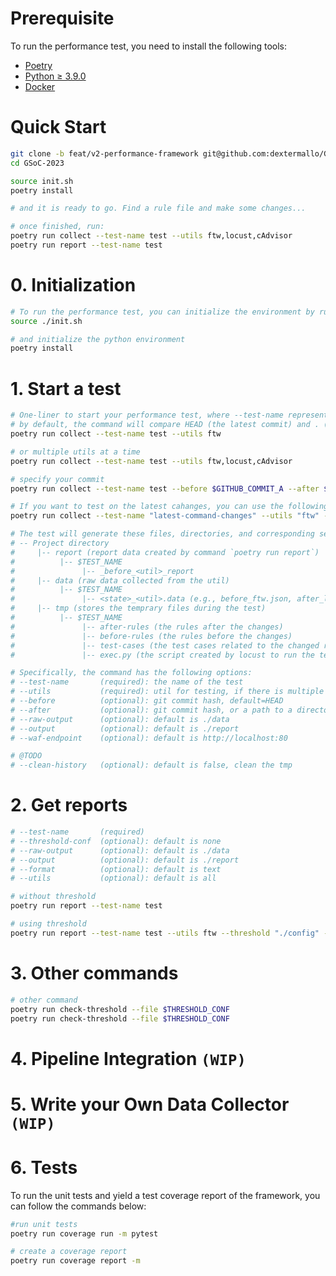 # Prerequisite

To run the performance test, you need to install the following tools:
- [Poetry](https://python-poetry.org/docs/#installation)
- [Python ≥ 3.9.0](https://www.python.org/downloads/)
- [Docker](https://docs.docker.com/get-docker/)

# Quick Start

```sh
git clone -b feat/v2-performance-framework git@github.com:dextermallo/GSoC-2023.git
cd GSoC-2023

source init.sh
poetry install

# and it is ready to go. Find a rule file and make some changes...

# once finished, run:
poetry run collect --test-name test --utils ftw,locust,cAdvisor
poetry run report --test-name test
```

# 0. Initialization

```sh
# To run the performance test, you can initialize the environment by running the following command:
source ./init.sh

# and initialize the python environment
poetry install
```

# 1. Start a test

```sh
# One-liner to start your performance test, where --test-name represents the name of the test, and --utils represents the util for testing.
# by default, the command will compare HEAD (the latest commit) and . (which is the current directory) to get the changes
poetry run collect --test-name test --utils ftw

# or multiple utils at a time
poetry run collect --test-name test --utils ftw,locust,cAdvisor

# specify your commit
poetry run collect --test-name test --before $GITHUB_COMMIT_A --after $GITHUB_COMMIT_B --utils ftw

# If you want to test on the latest cahanges, you can use the following command:
poetry run collect --test-name "latest-command-changes" --utils "ftw" --before HEAD^ --after HEAD

# The test will generate these files, directories, and corresponding services automatically:
# -- Project directory
#     |-- report (report data created by command `poetry run report`)
#          |-- $TEST_NAME
#               |-- _before_<util>_report
#     |-- data (raw data collected from the util)
#          |-- $TEST_NAME
#               |-- <state>_<util>.data (e.g., before_ftw.json, after_locust_stats_history.json)
#     |-- tmp (stores the temprary files during the test)
#          |-- $TEST_NAME
#               |-- after-rules (the rules after the changes)
#               |-- before-rules (the rules before the changes)
#               |-- test-cases (the test cases related to the changed rules)
#               |-- exec.py (the script created by locust to run the test)

# Specifically, the command has the following options:
# --test-name       (required): the name of the test
# --utils           (required): util for testing, if there is multiple utils, use comma to separate them
# --before          (optional): git commit hash, default=HEAD
# --after           (optional): git commit hash, or a path to a directory (default=.), Noted that only --after supports the local path.
# --raw-output      (optional): default is ./data
# --output          (optional): default is ./report
# --waf-endpoint    (optional): default is http://localhost:80

# @TODO
# --clean-history   (optional): default is false, clean the tmp
```

# 2. Get reports

```sh
# --test-name       (required)
# --threshold-conf  (optional): default is none
# --raw-output      (optional): default is ./data
# --output          (optional): default is ./report
# --format          (optional): default is text
# --utils           (optional): default is all

# without threshold
poetry run report --test-name test

# using threshold
poetry run report --test-name test --utils ftw --threshold "./config" -format text
```

# 3. Other commands

```sh
# other command
poetry run check-threshold --file $THRESHOLD_CONF
poetry run check-threshold --file $THRESHOLD_CONF
```

# 4. Pipeline Integration `(WIP)`

# 5. Write your Own Data Collector `(WIP)`

# 6. Tests

To run the unit tests and yield a test coverage report of the framework, you can follow the commands below:

```sh
#run unit tests
poetry run coverage run -m pytest

# create a coverage report
poetry run coverage report -m
```